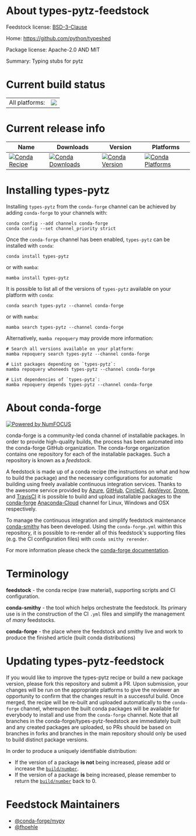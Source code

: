 About types-pytz-feedstock
==========================

Feedstock license: [BSD-3-Clause](https://github.com/conda-forge/types-pytz-feedstock/blob/main/LICENSE.txt)

Home: https://github.com/python/typeshed

Package license: Apache-2.0 AND MIT

Summary: Typing stubs for pytz

Current build status
====================


<table><tr><td>All platforms:</td>
    <td>
      <a href="https://dev.azure.com/conda-forge/feedstock-builds/_build/latest?definitionId=13118&branchName=main">
        <img src="https://dev.azure.com/conda-forge/feedstock-builds/_apis/build/status/types-pytz-feedstock?branchName=main">
      </a>
    </td>
  </tr>
</table>

Current release info
====================

| Name | Downloads | Version | Platforms |
| --- | --- | --- | --- |
| [![Conda Recipe](https://img.shields.io/badge/recipe-types--pytz-green.svg)](https://anaconda.org/conda-forge/types-pytz) | [![Conda Downloads](https://img.shields.io/conda/dn/conda-forge/types-pytz.svg)](https://anaconda.org/conda-forge/types-pytz) | [![Conda Version](https://img.shields.io/conda/vn/conda-forge/types-pytz.svg)](https://anaconda.org/conda-forge/types-pytz) | [![Conda Platforms](https://img.shields.io/conda/pn/conda-forge/types-pytz.svg)](https://anaconda.org/conda-forge/types-pytz) |

Installing types-pytz
=====================

Installing `types-pytz` from the `conda-forge` channel can be achieved by adding `conda-forge` to your channels with:

```
conda config --add channels conda-forge
conda config --set channel_priority strict
```

Once the `conda-forge` channel has been enabled, `types-pytz` can be installed with `conda`:

```
conda install types-pytz
```

or with `mamba`:

```
mamba install types-pytz
```

It is possible to list all of the versions of `types-pytz` available on your platform with `conda`:

```
conda search types-pytz --channel conda-forge
```

or with `mamba`:

```
mamba search types-pytz --channel conda-forge
```

Alternatively, `mamba repoquery` may provide more information:

```
# Search all versions available on your platform:
mamba repoquery search types-pytz --channel conda-forge

# List packages depending on `types-pytz`:
mamba repoquery whoneeds types-pytz --channel conda-forge

# List dependencies of `types-pytz`:
mamba repoquery depends types-pytz --channel conda-forge
```


About conda-forge
=================

[![Powered by
NumFOCUS](https://img.shields.io/badge/powered%20by-NumFOCUS-orange.svg?style=flat&colorA=E1523D&colorB=007D8A)](https://numfocus.org)

conda-forge is a community-led conda channel of installable packages.
In order to provide high-quality builds, the process has been automated into the
conda-forge GitHub organization. The conda-forge organization contains one repository
for each of the installable packages. Such a repository is known as a *feedstock*.

A feedstock is made up of a conda recipe (the instructions on what and how to build
the package) and the necessary configurations for automatic building using freely
available continuous integration services. Thanks to the awesome service provided by
[Azure](https://azure.microsoft.com/en-us/services/devops/), [GitHub](https://github.com/),
[CircleCI](https://circleci.com/), [AppVeyor](https://www.appveyor.com/),
[Drone](https://cloud.drone.io/welcome), and [TravisCI](https://travis-ci.com/)
it is possible to build and upload installable packages to the
[conda-forge](https://anaconda.org/conda-forge) [Anaconda-Cloud](https://anaconda.org/)
channel for Linux, Windows and OSX respectively.

To manage the continuous integration and simplify feedstock maintenance
[conda-smithy](https://github.com/conda-forge/conda-smithy) has been developed.
Using the ``conda-forge.yml`` within this repository, it is possible to re-render all of
this feedstock's supporting files (e.g. the CI configuration files) with ``conda smithy rerender``.

For more information please check the [conda-forge documentation](https://conda-forge.org/docs/).

Terminology
===========

**feedstock** - the conda recipe (raw material), supporting scripts and CI configuration.

**conda-smithy** - the tool which helps orchestrate the feedstock.
                   Its primary use is in the construction of the CI ``.yml`` files
                   and simplify the management of *many* feedstocks.

**conda-forge** - the place where the feedstock and smithy live and work to
                  produce the finished article (built conda distributions)


Updating types-pytz-feedstock
=============================

If you would like to improve the types-pytz recipe or build a new
package version, please fork this repository and submit a PR. Upon submission,
your changes will be run on the appropriate platforms to give the reviewer an
opportunity to confirm that the changes result in a successful build. Once
merged, the recipe will be re-built and uploaded automatically to the
`conda-forge` channel, whereupon the built conda packages will be available for
everybody to install and use from the `conda-forge` channel.
Note that all branches in the conda-forge/types-pytz-feedstock are
immediately built and any created packages are uploaded, so PRs should be based
on branches in forks and branches in the main repository should only be used to
build distinct package versions.

In order to produce a uniquely identifiable distribution:
 * If the version of a package **is not** being increased, please add or increase
   the [``build/number``](https://docs.conda.io/projects/conda-build/en/latest/resources/define-metadata.html#build-number-and-string).
 * If the version of a package **is** being increased, please remember to return
   the [``build/number``](https://docs.conda.io/projects/conda-build/en/latest/resources/define-metadata.html#build-number-and-string)
   back to 0.

Feedstock Maintainers
=====================

* [@conda-forge/mypy](https://github.com/conda-forge/mypy/)
* [@fhoehle](https://github.com/fhoehle/)

